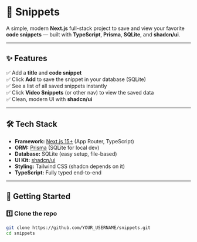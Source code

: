 # 📌 Snippets

A simple, modern **Next.js** full-stack project to save and view your favorite **code snippets** — built with **TypeScript**, **Prisma**, **SQLite**, and **shadcn/ui**.

---

## ✨ Features

✅ Add a **title** and **code snippet**  
✅ Click **Add** to save the snippet in your database (SQLite)  
✅ See a list of all saved snippets instantly  
✅ Click **Video Snippets** (or other nav) to view the saved data  
✅ Clean, modern UI with **shadcn/ui**

---

## 🛠️ Tech Stack

- **Framework:** [Next.js 15+](https://nextjs.org/) (App Router, TypeScript)
- **ORM:** [Prisma](https://www.prisma.io/) (SQLite for local dev)
- **Database:** SQLite (easy setup, file-based)
- **UI Kit:** [shadcn/ui](https://ui.shadcn.com/)
- **Styling:** Tailwind CSS (shadcn depends on it)
- **TypeScript:** Fully typed end-to-end

---

## 🚀 Getting Started

### 1️⃣ Clone the repo

```bash
git clone https://github.com/YOUR_USERNAME/snippets.git
cd snippets
```

